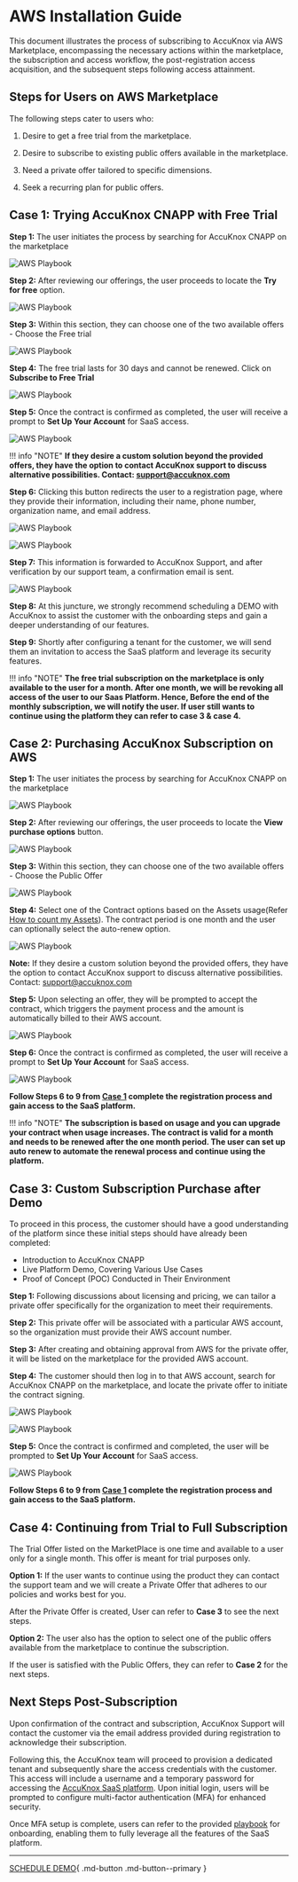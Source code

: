 
# AWS Installation Guide

This document illustrates the process of subscribing to AccuKnox via AWS Marketplace, encompassing the necessary actions within the marketplace, the subscription and access workflow, the post-registration access acquisition, and the subsequent steps following access attainment.

## Steps for Users on AWS Marketplace

The following steps cater to users who:

1. Desire to get a free trial from the marketplace.

2. Desire to subscribe to existing public offers available in the marketplace.

3. Need a private offer tailored to specific dimensions.

4. Seek a recurring plan for public offers.

## Case 1:  Trying AccuKnox CNAPP with Free Trial

**Step 1:** The user initiates the process by searching for AccuKnox CNAPP on the marketplace

![AWS Playbook](images/aws-playbook/aws-playbook-0.png)

**Step 2:** After reviewing our offerings, the user proceeds to locate the **Try for free** option.

![AWS Playbook](images/aws-playbook/aws-playbook-1.png)

**Step 3:** Within this section, they can choose one of the two available offers - Choose the Free trial

![AWS Playbook](images/aws-playbook/aws-playbook-2.png)

**Step 4:** The free trial lasts for 30 days and cannot be renewed. Click on **Subscribe to Free Trial**

![AWS Playbook](images/aws-playbook/aws-playbook-3.png)

**Step 5:** Once the contract is confirmed as completed, the user will receive a prompt to **Set Up Your Account** for SaaS access.

![AWS Playbook](images/aws-playbook/aws-playbook-4.png)

!!! info "NOTE"
    **If they desire a custom solution beyond the provided offers, they have the option to contact AccuKnox support to discuss alternative possibilities. Contact: <support@accuknox.com>**

<a name="repeat-steps"></a>
**Step 6:** Clicking this button redirects the user to a registration page, where they provide their information, including their name, phone number, organization name, and email address.

![AWS Playbook](images/aws-playbook/aws-playbook-5.png)

![AWS Playbook](images/aws-playbook/aws-playbook-6.png)

**Step 7:** This information is forwarded to AccuKnox Support, and after verification by our support team, a confirmation email is sent.

![AWS Playbook](images/aws-playbook/aws-playbook-14.png)

**Step 8:** At this juncture, we strongly recommend scheduling a DEMO with AccuKnox to assist the customer with the onboarding steps and gain a deeper understanding of our features.

**Step 9:** Shortly after configuring a tenant for the customer, we will send them an invitation to access the SaaS platform and leverage its security features.

!!! info "NOTE"
    **The free trial subscription on the marketplace is only available to the user for a month. After one month, we will be revoking all access of the user to our Saas Platform. Hence, Before the end of the monthly subscription, we will notify the user. If user still wants to continue using the platform they can refer to case 3 & case 4.**

## Case 2: Purchasing AccuKnox Subscription on AWS

**Step 1:** The user initiates the process by searching for AccuKnox CNAPP on the marketplace

![AWS Playbook](images/aws-playbook/aws-playbook-0.png)

**Step 2:** After reviewing our offerings, the user proceeds to locate the **View purchase options** button.

![AWS Playbook](images/aws-playbook/aws-playbook-9.png)

**Step 3:** Within this section, they can choose one of the two available offers - Choose the Public Offer

![AWS Playbook](images/aws-playbook/aws-playbook-10.png)

**Step 4:** Select one of the Contract options based on the Assets usage(Refer [How to count my Assets](../resources/count-assets.md)). The contract period is one month and the user can optionally select the auto-renew option.

![AWS Playbook](images/aws-playbook/aws-playbook-11.png)

**Note:** If they desire a custom solution beyond the provided offers, they have the option to contact AccuKnox support to discuss alternative possibilities. Contact: <support@accuknox.com>

**Step 5:** Upon selecting an offer, they will be prompted to accept the contract, which triggers the payment process and the amount is automatically billed to their AWS account.

![AWS Playbook](images/aws-playbook/aws-playbook-12.png)

**Step 6:** Once the contract is confirmed as completed, the user will receive a prompt to **Set Up Your Account** for SaaS access.

![AWS Playbook](images/aws-playbook/aws-playbook-13.png)

**Follow Steps 6 to 9 from [Case 1](#repeat-steps) complete the registration process and gain access to the SaaS platform.**

!!! info "NOTE"
    **The subscription is based on usage and you can upgrade your contract when usage increases. The contract is valid for a month and needs to be renewed after the one month period. The user can set up auto renew to automate the renewal process and continue using the platform.**

## Case 3: Custom Subscription Purchase after Demo

To proceed in this process, the customer should have a good understanding of the platform since these initial steps should have already been completed:

- Introduction to AccuKnox CNAPP
- Live Platform Demo, Covering Various Use Cases
- Proof of Concept (POC) Conducted in Their Environment

**Step 1:** Following discussions about licensing and pricing, we can tailor a private offer specifically for the organization to meet their requirements.

**Step 2:** This private offer will be associated with a particular AWS account, so the organization must provide their AWS account number.

**Step 3:** After creating and obtaining approval from AWS for the private offer, it will be listed on the marketplace for the provided AWS account.

**Step 4:** The customer should then log in to that AWS account, search for AccuKnox CNAPP on the marketplace, and locate the private offer to initiate the contract signing.

![AWS Playbook](images/aws-playbook/aws-playbook-7.png)

![AWS Playbook](images/aws-playbook/aws-playbook-8.png)

**Step 5:** Once the contract is confirmed and completed, the user will be prompted to **Set Up Your Account** for SaaS access.

![AWS Playbook](images/aws-playbook/aws-playbook-4.png)

**Follow Steps 6 to 9 from [Case 1](#repeat-steps) complete the registration process and gain access to the SaaS platform.**

## Case 4: Continuing from Trial to Full Subscription

The Trial Offer listed on the MarketPlace is one time and available to a user only for a single month. This offer is meant for trial purposes only.

**Option 1:** If the user wants to continue using the product they can contact the support team and we will create a Private Offer that adheres to our policies and works best for you.

After the Private Offer is created, User can refer to **Case 3** to see the next steps.

**Option 2:** The user also has the option to select one of the public offers available from the marketplace to continue the subscription.

If the user is satisfied with the Public Offers, they can refer to **Case 2** for the next steps.

## Next Steps Post-Subscription

Upon confirmation of the contract and subscription, AccuKnox Support will contact the customer via the email address provided during registration to acknowledge their subscription.

Following this, the AccuKnox team will proceed to provision a dedicated tenant and subsequently share the access credentials with the customer. This access will include a username and a temporary password for accessing the <a href="https://app.accuknox.com" target="_blank">AccuKnox SaaS platform</a>. Upon initial login, users will be prompted to configure multi-factor authentication (MFA) for enhanced security.

Once MFA setup is complete, users can refer to the provided <a href="https://docs.google.com/presentation/d/1U_VIYkG4jKkNb8ekADqrtuA9bndIFW2rXYAlOb5P0ac/edit#slide=id.g27ec8db4c89_1_0" target="_blank">playbook</a> for onboarding, enabling them to fully leverage all the features of the SaaS platform.

- - -
[SCHEDULE DEMO](https://www.accuknox.com/contact-us){ .md-button .md-button--primary }
